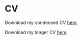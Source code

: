 # CV

Download my condensed CV [here](pdfs/Adam%20Callison%20CV.pdf).

Download my longer CV [here](pdfs/Adam%20Callison%20CV%20Long.pdf).

